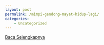 ```yaml
---
layout: post
permalink: /mimpi-gendong-mayat-hidup-lagi/
categories:
    - Uncategorized
---
```


[Baca Selengkapnya](/03)